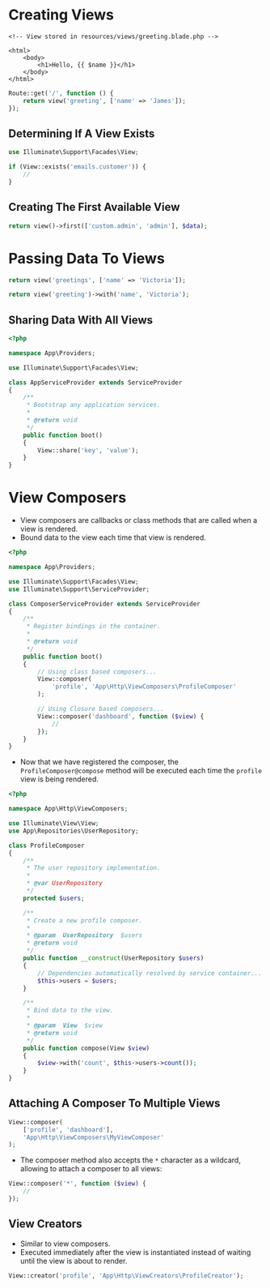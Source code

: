 # Creating Views

```blade
<!-- View stored in resources/views/greeting.blade.php -->

<html>
    <body>
        <h1>Hello, {{ $name }}</h1>
    </body>
</html>
```
```php
Route::get('/', function () {
    return view('greeting', ['name' => 'James']);
});

```

## Determining If A View Exists

```php
use Illuminate\Support\Facades\View;

if (View::exists('emails.customer')) {
    //
}
```

## Creating The First Available View

```php
return view()->first(['custom.admin', 'admin'], $data);
```

# Passing Data To Views

```php
return view('greetings', ['name' => 'Victoria']);
```

```php
return view('greeting')->with('name', 'Victoria');
```

## Sharing Data With All Views

```php
<?php

namespace App\Providers;

use Illuminate\Support\Facades\View;

class AppServiceProvider extends ServiceProvider
{
    /**
     * Bootstrap any application services.
     *
     * @return void
     */
    public function boot()
    {
        View::share('key', 'value');
    }
}
```

# View Composers

* View composers are callbacks or class methods that are called when a view is rendered.
* Bound data to the view each time that view is rendered.

```php
<?php

namespace App\Providers;

use Illuminate\Support\Facades\View;
use Illuminate\Support\ServiceProvider;

class ComposerServiceProvider extends ServiceProvider
{
    /**
     * Register bindings in the container.
     *
     * @return void
     */
    public function boot()
    {
        // Using class based composers...
        View::composer(
            'profile', 'App\Http\ViewComposers\ProfileComposer'
        );

        // Using Closure based composers...
        View::composer('dashboard', function ($view) {
            //
        });
    }
}
```

* Now that we have registered the composer, the `ProfileComposer@compose` method will be executed each time the `profile` view is being rendered.

```php
<?php

namespace App\Http\ViewComposers;

use Illuminate\View\View;
use App\Repositories\UserRepository;

class ProfileComposer
{
    /**
     * The user repository implementation.
     *
     * @var UserRepository
     */
    protected $users;

    /**
     * Create a new profile composer.
     *
     * @param  UserRepository  $users
     * @return void
     */
    public function __construct(UserRepository $users)
    {
        // Dependencies automatically resolved by service container...
        $this->users = $users;
    }

    /**
     * Bind data to the view.
     *
     * @param  View  $view
     * @return void
     */
    public function compose(View $view)
    {
        $view->with('count', $this->users->count());
    }
}
```

## Attaching A Composer To Multiple Views

```php
View::composer(
    ['profile', 'dashboard'],
    'App\Http\ViewComposers\MyViewComposer'
);
```

* The composer method also accepts the `*` character as a wildcard, allowing to attach a composer to all views:

```php
View::composer('*', function ($view) {
    //
});
```

## View Creators

* Similar to view composers.
* Executed immediately after the view is instantiated instead of waiting until the view is about to render.

```php
View::creator('profile', 'App\Http\ViewCreators\ProfileCreator');
```